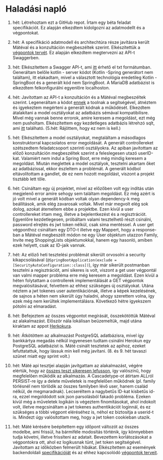 # Haladási napló

1. hét: Létrehoztam ezt a GitHub repot. Írtam egy béta feladat specifikációt. Ez alapján elkezdtem kidolgozni az
   adatmodellt és a végpontokat.

2. hét: A specifikáció adatmodell és architechtúra része javításra került Mátéval és a konzultáción megbeszéltek
   szerint. Elkészítettük
   a [végpontok tervét](https://github.com/VPeterB/family-app-backend/blob/master/Documents/Végpontok.txt). Ez alapján
   elkezdtem megtervezni az API-t Swaggerben.

3. hét: Elkészítettem a Swagger API-t,
   ami [itt](https://github.com/VPeterB/family-app-backend/blob/master/Documents/Swagger.txt) érhető el txt formátumban.
   Generáltam belőle kotlin - server kódot (Kotlin -Spring generátort nem találtam), itt elakadtam, mivel a választott
   technológia eredetileg Kotlin - SpringBoot és a generált kód nem SpringBoot. A MariaDB adatbázist is elkezdtem
   felkonfigurálni egyenlőre localhoston.

4. hét: Javítottam az API-t a konzultáción és a Mátéval megbeszéltek szerint. Legeneráltam a kódot [ennek](https://openapi-generator.tech/docs/generators/kotlin-spring/) a toolnak a segítségével, átnéztem és igyekeztem megérteni a generált kódnak a működését. Elkezdtem átalakítani a model osztályokat az adatbázis sémával kompatibilisre. Mivel még vannak benne errorok, amire keresem a megoldást, ezt még nem pusholtam. Elkészítettem egy kezdetleges adatbázis létrehzó sqlt, ami [itt](https://github.com/VPeterB/family-app-backend/blob/master/src/main/resources/sql/schema.sql) található. (5.hét: Rájöttem, hogy ez nem is kell.)

5. hét: Elkészítettem a model osztályokat, megtaláltam a másodlagos konstruktorral kapcsolatos error megoldását. A generált controllereket szétszedtem feladatcsoport szerinti osztályokra. Az apiban javítottam az előző konzultáción megbeszéltek szerint a feleslegesen utazó userID-kat. Valamiért nem indul a Spring Boot, erre még mindig keresem a megoldást. Miután meglettek a model osztályok, tesztelni akartam őket az adatbázissal, ekkor észleltem a problémát. A generált kódbol eltávolítottam a gandlet, de ez nem hozott megoldást, viszont a projekt tisztább lett tőle.

6. hét: Csináltam egy új projektet, mivel az előzőben volt egy indítás után megjelenő error amire sehogy sem találtam megoldást. Ez még azért is jó volt mivel a generált kódban voltak olyan dependency-k meg beállítások, amik elég zavarosak voltak. Mivel már megvolt elég sok dolog, azokat átemeltem ebbe a projektbe. Ezen kívül a user controllereket írtam meg, illetve a bejelentkezést és a regisztrációt. Egyenlőre kezdetlegesen, próbáltam valami tesztelhető részt csinálni, password elrejtés és jwt token nélkül, csak sima mentéssel. A user get végponthoz csináltam egy DTO-t illetve egy Mappert, hogy a response-ban a Mátéval megbeszélt módon ne egy User objektum utazzon Family, Invite meg ShoppingLists objektumokkal, hanem egy hasonló, amiben ezek helyett, csak az ID-jaik vannak.

7. hét: Az előző heti tesztelési problémát sikerült orvosolni a security kikapcsolásával (`@SpringBootApplication(exclude = [SecurityAutoConfiguration::class])`), így már sikerült postmanban tesztelni a regisztrációt, ami sikeres is volt, viszont a get user végpontál van valmi mapper probléma erre még keresem a megoldást. Ezen kívül a héten folytattam a controllerek implementálását a GET végpontok megvalósításával, felvettem az ehhez szükséges új osztályokat. Utána néztem a jwt tokenes user autentikációnak, illetve a képek kezelésének, de sajnos a héten nem sikerült úgy haladni, ahogy szerettem volna, így ezek még nem kerültek implementálásra. Következő hétre igyekszem pótolni az elmaradást.

8. hét: Befejeztem az összes végpontot megírását, összekötöttük Mátéval az alakalmazást. Először nála lokálisan beüzemeltük, majd utána kiraktam az appot [Herkokura](https://family-app-kotlin-backend.herokuapp.com/api). 
9. hét: Átkötöttem az alkalmazást PostgreSQL adatbázisra, mivel így bankkártya megadás nélkül ingyenesen tudtam csinálni Herokun egy PostgreSQL adatbázist is. Máté csinált tesztetek az apihoz, ezeket lefuttatattuk, hogy lássuk min kell még javítani. (8. és 9. hét tavaszi szünet miatt egy sprint volt.)

10. hét: Máté api tesztjei alapján javítgattam az alakalmazást, végére elértük, hogy az [összes teszt sikeresen lefusson](https://github.com/VPeterB/family-app-backend/blob/master/Documents/successful_tests.png), így valószínű, hogy megfelelően működik az alkalmazás. A Cascadetype-ot átírtam ALLról PERSIST-re így a delete műveletek is megfelelően működnek (pl. family törlésnél nem törlődik az összes familyben lévő user, hanem család nélkül, de megmaradnak). Lecseréltem a nagybetűs ID-kat kisbetűs id-ra, ezzel megoldódott sok json parsolásból fakadó probléma. Ezeken kívül még a műveletek logikáin is végeztem finomításokat, ahol indokolt volt, illetve megcsináltam a jwt tokenes authentikációt loginnál, és ez szükséges a többi végpont eléréséhez is, néhol ez biztosítja a userid-t is. Mindezt úgy valósítottam meg, hogy a jwt token cookieban utazik.

11. hét: Máté kérésére beépítettem egy időpont változót az összes modelbe, ami frissül, ha bármiféle modosítás történik, így könnyebben tudja követni, illetve frissíteni az adatait. Bevezettem korlátozásokat a végpontokra ott, ahol ez logikusnak tünt, jwt token segítségével. Javítottam az időközben felmerült hibákat. Elkészítettem az események backendoldali [specifikációját](https://github.com/VPeterB/family-app-backend/blob/master/Documents/Specifikáció.pdf) és az ehhez kapcsolódó [végpontok terveit](https://github.com/VPeterB/family-app-backend/blob/master/Documents/Végpontok.txt).